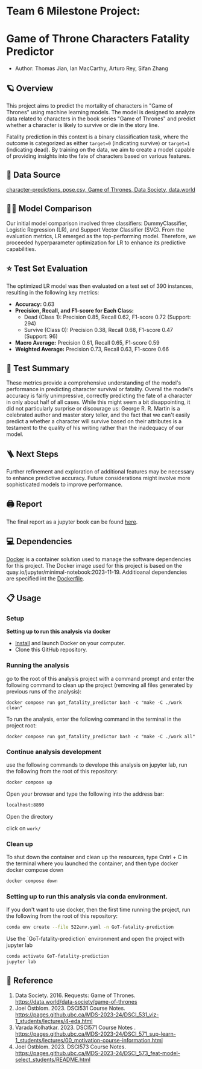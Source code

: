 # Team 6 Milestone Project:

# Game of Throne Characters Fatality Predictor

- Author: Thomas Jian, Ian MacCarthy, Arturo Rey, Sifan Zhang

## 🪐 Overview

This project aims to predict the mortality of characters in "Game of Thrones" using machine learning models. The model is designed to analyze data related to characters in the book series "Game of Thrones" and predict whether a character is likely to survive or die in the story line.

Fatality prediction in this context is a binary classification task, where the outcome is categorized as either `target=0` (indicating survive) or `target=1` (indicating dead). By training on the data, we aim to create a model capable of providing insights into the fate of characters based on various features.

## 📖 Data Source

[character-predictions_pose.csv,
Game of Thrones, Data Society, data.world](https://data.world/data-society/game-of-thrones/workspace/file?filename=character-predictions_pose.csv)

## 🧑‍💻 Model Comparison

Our initial model comparison involved three classifiers: DummyClassifier, Logistic Regression (LR), and Support Vector Classifier (SVC). From the evaluation metrics, LR emerged as the top-performing model. Therefore, we proceeded hyperparameter optimization for LR to enhance its predictive capabilities.

## ⭐️ Test Set Evaluation

The optimized LR model was then evaluated on a test set of 390 instances, resulting in the following key metrics:

- **Accuracy:** 0.63
- **Precision, Recall, and F1-score for Each Class:**
  - Dead (Class 1): Precision 0.85, Recall 0.62, F1-score 0.72 (Support: 294)
  - Survive (Class 0): Precision 0.38, Recall 0.68, F1-score 0.47 (Support: 96)
- **Macro Average:** Precision 0.61, Recall 0.65, F1-score 0.59
- **Weighted Average:** Precision 0.73, Recall 0.63, F1-score 0.66

## 📔 Test Summary

These metrics provide a comprehensive understanding of the model's performance in predicting character survival or fatality. Overall the model's accuracy is fairly unimpressive, correctly predicting the fate of a character in only about half of all cases. While this might seem a bit disappointing, it did not particularly surprise or discourage us: George R. R. Martin is a celebrated author and master story teller, and the fact that we can't easily predict a whether a character will survive based on their attributes is a testament to the quality of his writing rather than the inadequacy of our model.

## 🪜 Next Steps

Further refinement and exploration of additional features may be necessary to enhance predictive accuracy. Future considerations might involve more sophisticated models to improve performance.

## 🖨 Report

The final report as a jupyter book can be found [here](https://ianm99.github.io/Milestone-3/got_fatality_predictor_book.html).

## 💻 Dependencies

[Docker](https://www.docker.com/) is a container solution used to manage the software dependencies for this project. The Docker image used for this project is based on the quay.io/jupyter/minimal-notebook:2023-11-19. Additioanal dependencies are specified int the [Dockerfile](https://github.com/UBC-MDS/GoT-fatality-prediction/blob/main/Dockerfile).

## 📋 Usage

### Setup

**Setting up to run this analysis via docker**

- [Install](https://www.docker.com/get-started/) and launch Docker on your computer.
- Clone this GitHub repository.

### Running the analysis

go to the root of this analysis project with a command prompt and enter the following command to clean up the project (removing all files generated by previous runs of the analysis):

```
docker compose run got_fatality_predictor bash -c "make -C ./work clean"
```

To run the analysis, enter the following command in the terminal in the project root:

```
docker compose run got_fatality_predictor bash -c "make -C ./work all"
```

### Continue analysis development

use the following commands to develope this analysis on jupyter lab, run the following from the root of this repository:

```bash
docker compose up
```

Open your browser and type the following into the address bar:

```bash
localhost:8890
```

Open the directory

click on `work/`

### Clean up

To shut down the container and clean up the resources, type Cntrl + C in the terminal where you launched the container, and then type docker docker compose down

```bash
docker compose down
```

### Setting up to run this analysis via conda environment.

If you don't want to use docker, then the first time running the project, run the following from the root of this repository:

```bash
conda env create --file 522env.yaml -n GoT-fatality-prediction
```

Use the \`GoT-fatality-prediction\` environment and open the project with jupyter lab

```bash
conda activate GoT-fatality-prediction
jupyter lab
```

## 📌 Reference

1.  Data Society. 2016. Requests: Game of Thrones. <https://data.world/data-society/game-of-thrones>
2.  Joel Östblom. 2023. DSCI531 Course Notes. <https://pages.github.ubc.ca/MDS-2023-24/DSCI_531_viz-1_students/lectures/4-eda.html>
3.  Varada Kolhatkar. 2023. DSCI571 Course Notes . <https://pages.github.ubc.ca/MDS-2023-24/DSCI_571_sup-learn-1_students/lectures/00_motivation-course-information.html>
4.  Joel Östblom. 2023. DSCI573 Course Notes. <https://pages.github.ubc.ca/MDS-2023-24/DSCI_573_feat-model-select_students/README.html>
